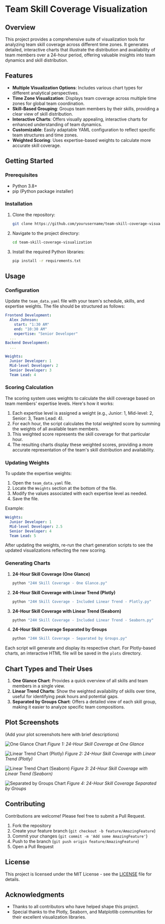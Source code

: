 # Team Skill Coverage Visualization

## Overview

This project provides a comprehensive suite of visualization tools for analyzing team skill coverage across different time zones. It generates detailed, interactive charts that illustrate the distribution and availability of team members over a 24-hour period, offering valuable insights into team dynamics and skill distribution.

## Features

- **Multiple Visualization Options**: Includes various chart types for different analytical perspectives.
- **Time Zone Visualization**: Displays team coverage across multiple time zones for global team coordination.
- **Skill-Based Grouping**: Groups team members by their skills, providing a clear view of skill distribution.
- **Interactive Charts**: Offers visually appealing, interactive charts for enhanced understanding of team dynamics.
- **Customizable**: Easily adaptable YAML configuration to reflect specific team structures and time zones.
- **Weighted Scoring**: Uses expertise-based weights to calculate more accurate skill coverage.

## Getting Started

### Prerequisites

- Python 3.8+
- pip (Python package installer)

### Installation

1. Clone the repository:
   ```bash
   git clone https://github.com/yourusername/team-skill-coverage-visualization.git
   ```

2. Navigate to the project directory:
   ```bash
   cd team-skill-coverage-visualization
   ```

3. Install the required Python libraries:
   ```bash
   pip install -r requirements.txt
   ```

## Usage

### Configuration

Update the `team_data.yaml` file with your team's schedule, skills, and expertise weights. The file should be structured as follows:

```yaml
Frontend Development:
  Alex Johnson:
    start: "1:30 AM"
    end: "10:30 AM"
    expertise: "Senior Developer"
  ...
Backend Development:
  ...

Weights:
  Junior Developer: 1
  Mid-level Developer: 2
  Senior Developer: 3
  Team Lead: 4
```

### Scoring Calculation

The scoring system uses weights to calculate the skill coverage based on team members' expertise levels. Here's how it works:

1. Each expertise level is assigned a weight (e.g., Junior: 1, Mid-level: 2, Senior: 3, Team Lead: 4).
2. For each hour, the script calculates the total weighted score by summing the weights of all available team members.
3. This weighted score represents the skill coverage for that particular hour.
4. The resulting charts display these weighted scores, providing a more accurate representation of the team's skill distribution and availability.

### Updating Weights

To update the expertise weights:

1. Open the `team_data.yaml` file.
2. Locate the `Weights` section at the bottom of the file.
3. Modify the values associated with each expertise level as needed.
4. Save the file.

Example:
```yaml
Weights:
  Junior Developer: 1
  Mid-level Developer: 2.5
  Senior Developer: 4
  Team Lead: 5
```

After updating the weights, re-run the chart generation scripts to see the updated visualizations reflecting the new scoring.

### Generating Charts

1. **24-Hour Skill Coverage (One Glance)**
   ```bash
   python "24H Skill Coverage - One Glance.py"
   ```

2. **24-Hour Skill Coverage with Linear Trend (Plotly)**
   ```bash
   python "24H Skill Coverage - Included Linear Trend - Plotly.py"
   ```

3. **24-Hour Skill Coverage with Linear Trend (Seaborn)**
   ```bash
   python "24H Skill Coverage - Included Linear Trend - Seaborn.py"
   ```

4. **24-Hour Skill Coverage Separated by Groups**
   ```bash
   python "24H Skill Coverage - Separated by Groups.py"
   ```

Each script will generate and display its respective chart. For Plotly-based charts, an interactive HTML file will be saved in the `plots` directory.

## Chart Types and Their Uses

1. **One Glance Chart**: Provides a quick overview of all skills and team members in a single view.
2. **Linear Trend Charts**: Show the weighted availability of skills over time, useful for identifying peak hours and potential gaps.
3. **Separated by Groups Chart**: Offers a detailed view of each skill group, making it easier to analyze specific team compositions.

## Plot Screenshots

(Add your plot screenshots here with brief descriptions)

![One Glance Chart](screenshots/one_glance_chart.png)
*Figure 1: 24-Hour Skill Coverage at One Glance*

![Linear Trend Chart (Plotly)](screenshots/linear_trend_plotly.png)
*Figure 2: 24-Hour Skill Coverage with Linear Trend (Plotly)*

![Linear Trend Chart (Seaborn)](screenshots/linear_trend_seaborn.png)
*Figure 3: 24-Hour Skill Coverage with Linear Trend (Seaborn)*

![Separated by Groups Chart](screenshots/separated_by_groups.png)
*Figure 4: 24-Hour Skill Coverage Separated by Groups*

## Contributing

Contributions are welcome! Please feel free to submit a Pull Request.

1. Fork the repository
2. Create your feature branch (`git checkout -b feature/AmazingFeature`)
3. Commit your changes (`git commit -m 'Add some AmazingFeature'`)
4. Push to the branch (`git push origin feature/AmazingFeature`)
5. Open a Pull Request

## License

This project is licensed under the MIT License - see the [LICENSE](LICENSE) file for details.

## Acknowledgments

- Thanks to all contributors who have helped shape this project.
- Special thanks to the Plotly, Seaborn, and Matplotlib communities for their excellent visualization libraries.
